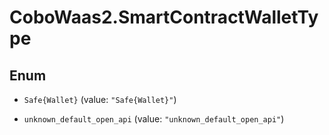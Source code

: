 # CoboWaas2.SmartContractWalletType

## Enum


* `Safe{Wallet}` (value: `"Safe{Wallet}"`)

* `unknown_default_open_api` (value: `"unknown_default_open_api"`)


